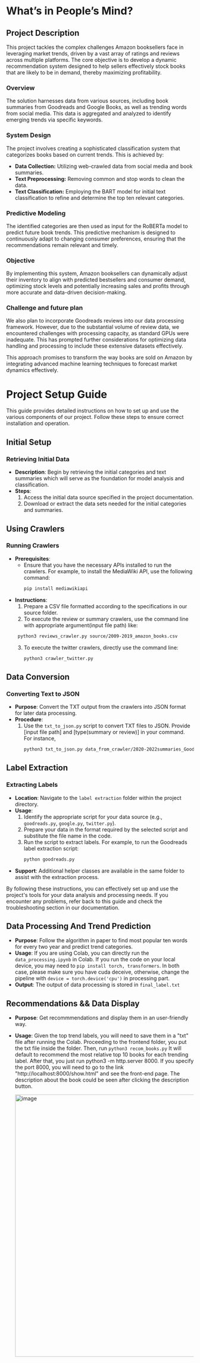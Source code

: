 # What’s in People’s Mind?

## Project Description

This project tackles the complex challenges Amazon booksellers face in leveraging market trends, driven by a vast array of ratings and reviews across multiple platforms. The core objective is to develop a dynamic recommendation system designed to help sellers effectively stock books that are likely to be in demand, thereby maximizing profitability.

### Overview
The solution harnesses data from various sources, including book summaries from Goodreads and Google Books, as well as trending words from social media. This data is aggregated and analyzed to identify emerging trends via specific keywords.

### System Design
The project involves creating a sophisticated classification system that categorizes books based on current trends. This is achieved by:
- **Data Collection:** Utilizing web-crawled data from social media and book summaries.
- **Text Preprocessing:** Removing common and stop words to clean the data.
- **Text Classification:** Employing the BART model for initial text classification to refine and determine the top ten relevant categories.

### Predictive Modeling
The identified categories are then used as input for the RoBERTa model to predict future book trends. This predictive mechanism is designed to continuously adapt to changing consumer preferences, ensuring that the recommendations remain relevant and timely.

### Objective
By implementing this system, Amazon booksellers can dynamically adjust their inventory to align with predicted bestsellers and consumer demand, optimizing stock levels and potentially increasing sales and profits through more accurate and data-driven decision-making.

### Challenge and future plan
We also plan to incorporate Goodreads reviews into our data processing framework. However, due to the substantial volume of review data, we encountered challenges with processing capacity, as standard GPUs were inadequate. This has prompted further considerations for optimizing data handling and processing to include these extensive datasets effectively.

This approach promises to transform the way books are sold on Amazon by integrating advanced machine learning techniques to forecast market dynamics effectively.

# Project Setup Guide

This guide provides detailed instructions on how to set up and use the various components of our project. Follow these steps to ensure correct installation and operation.

## Initial Setup

### Retrieving Initial Data
- **Description**: Begin by retrieving the initial categories and text summaries which will serve as the foundation for model analysis and classification.
- **Steps**:
  1. Access the initial data source specified in the project documentation.
  2. Download or extract the data sets needed for the initial categories and summaries.

## Using Crawlers

### Running Crawlers
- **Prerequisites**:
  - Ensure that you have the necessary APIs installed to run the crawlers. For example, to install the MediaWiki API, use the following command:
    ```bash
    pip install mediawikiapi
    ```
- **Instructions**:
  1. Prepare a CSV file formatted according to the specifications in our source folder.
  2. To execute the review or summary crawlers, use the command line with appropriate argument(input file path) like:
    ```bash
     python3 reviews_crawler.py source/2009-2019_amazon_books.csv
    ```
  3. To execute the twitter crawlers, directly use the command line:
      ```bash
      python3 crawler_twitter.py
      ```

## Data Conversion

### Converting Text to JSON
- **Purpose**: Convert the TXT output from the crawlers into JSON format for later data processing.
- **Procedure**:
  1. Use the `txt_to_json.py` script to convert TXT files to JSON. Provide [input file path] and [type(summary or review)] in your command. For instance,
      ```bash
      python3 txt_to_json.py data_from_crawler/2020-2022summaries_Good_Read.txt summary
      ```

## Label Extraction

### Extracting Labels
- **Location**: Navigate to the `label extraction` folder within the project directory.
- **Usage**:
  1. Identify the appropriate script for your data source (e.g., `goodreads.py`, `google.py`, `twitter.py`).
  2. Prepare your data in the format required by the selected script and substitute the file name in the code.
  3. Run the script to extract labels. For example, to run the Goodreads label extraction script:
      ```bash
      python goodreads.py
      ```
- **Support**: Additional helper classes are available in the same folder to assist with the extraction process.

By following these instructions, you can effectively set up and use the project's tools for your data analysis and processing needs. If you encounter any problems, refer back to this guide and check the troubleshooting section in our documentation.

## Data Processing And Trend Prediction
- **Purpose**: Follow the algorithm in paper to find most popular ten words for every two year and predict trend categories.
- **Usage**: If you are using Colab, you can directly run the `data_processing.ipynb` in Colab. If you run the code on your local device, you may need to `pip install torch, transformers`. In both case, please make sure you have cuda deceive, otherwise, change the pipeline with `device = torch.device('cpu')` in processing part.
- **Output**: The output of data processing is stored in `final_label.txt`

## Recommendations && Data Display
- **Purpose**: Get recommmendations and display them in an user-friendly way.
- **Usage**: Given the top trend labels, you will need to save them in a "txt" file after running the Colab. Proceeding to the frontend folder, you put the txt file inside the folder. Then, run
      ```
      python3 recom_books.py
      ```
  It will default to recommend the most relative top 10 books for each trending label. After that, you just run python3 -m http.server 8000. If you specify the port 8000, you will need to go to the link "http://localhost:8000/show.html" and see the front-end page. The description about the book could be seen after clicking the description button.

  
  <img width="705" alt="image" src="https://github.com/achen4055/486-final-project/assets/87424645/78d139cb-6e5f-424a-8bd9-a86dd468a692">


